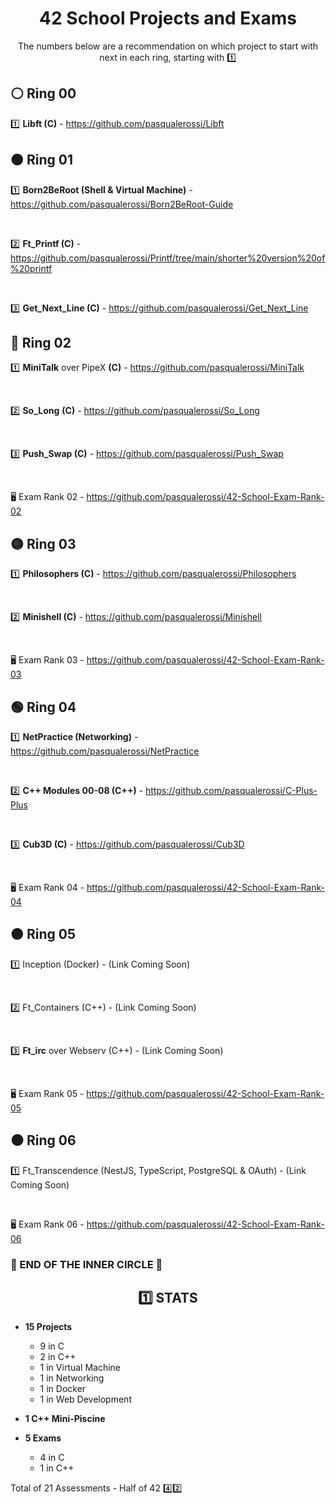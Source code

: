 <div align="center">

# 42 School Projects and Exams

The numbers below are a recommendation on which project to start with next in each ring, starting with :one:

</div>

## ⚪ Ring 00

1️⃣ **Libft (C)** - https://github.com/pasqualerossi/Libft

## 🟠 Ring 01

1️⃣ **Born2BeRoot (Shell & Virtual Machine)** - https://github.com/pasqualerossi/Born2BeRoot-Guide

<br>

2️⃣ **Ft_Printf (C)** - https://github.com/pasqualerossi/Printf/tree/main/shorter%20version%20of%20printf

<br>

3️⃣ **Get_Next_Line (C)** - https://github.com/pasqualerossi/Get_Next_Line 

## 🔵 Ring 02

1️⃣ **MiniTalk** over PipeX **(C)** - https://github.com/pasqualerossi/MiniTalk

<br>

2️⃣ **So_Long** **(C)** - https://github.com/pasqualerossi/So_Long

<br>

3️⃣ **Push_Swap (C)** - https://github.com/pasqualerossi/Push_Swap

<br>

🖥️ Exam Rank 02 - https://github.com/pasqualerossi/42-School-Exam-Rank-02

## 🟡 Ring 03

1️⃣ **Philosophers (C)** - https://github.com/pasqualerossi/Philosophers

<br>

2️⃣ **Minishell (C)** - https://github.com/pasqualerossi/Minishell

<br>

🖥️ Exam Rank 03 - https://github.com/pasqualerossi/42-School-Exam-Rank-03 

## 🟢 Ring 04

1️⃣ **NetPractice (Networking)** - https://github.com/pasqualerossi/NetPractice

<br>

2️⃣ **C++ Modules 00-08 (C++)** - https://github.com/pasqualerossi/C-Plus-Plus

<br>

3️⃣ **Cub3D (C)** - https://github.com/pasqualerossi/Cub3D

<br>

🖥️ Exam Rank 04 - https://github.com/pasqualerossi/42-School-Exam-Rank-04

## 🟤 Ring 05

1️⃣ Inception (Docker) - (Link Coming Soon) 

<br>

2️⃣ Ft_Containers (C++) - (Link Coming Soon) 

<br>

3️⃣ **Ft_irc** over Webserv (C++) - (Link Coming Soon) 

<br>

🖥️ Exam Rank 05 - https://github.com/pasqualerossi/42-School-Exam-Rank-05

## ⚫ Ring 06
1️⃣ Ft_Transcendence (NestJS, TypeScript, PostgreSQL & OAuth) - (Link Coming Soon) 

<br>

🖥️ Exam Rank 06 - https://github.com/pasqualerossi/42-School-Exam-Rank-06


### :balloon: END OF THE INNER CIRCLE :balloon:

<div align="center">

## :one: STATS

</div>

- **15 Projects** 
  - 9 in C
  - 2 in C++
  - 1 in Virtual Machine
  - 1 in Networking
  - 1 in Docker
  - 1 in Web Development
  
- **1 C++ Mini-Piscine**

- **5 Exams**
  - 4 in C 
  - 1 in C++

Total of 21 Assessments - Half of 42 :four::two:
